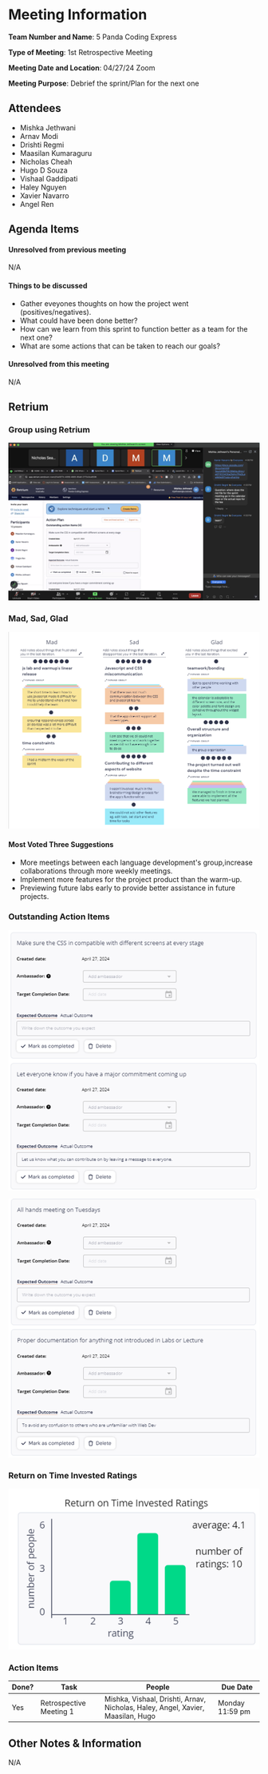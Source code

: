 # Meeting Information
**Team Number and Name**: 5 Panda Coding Express

**Type of Meeting**: 1st Retrospective Meeting

 **Meeting Date and Location**: 04/27/24 Zoom

**Meeting Purpose**: Debrief the sprint/Plan for the next one

## Attendees
+ Mishka Jethwani
+ Arnav Modi
+ Drishti Regmi
+ Maasilan Kumaraguru
+ Nicholas Cheah
+ Hugo D Souza
+ Vishaal Gaddipati
+ Haley Nguyen
+ Xavier Navarro
+ Angel Ren

## Agenda Items
#### Unresolved from previous meeting
N/A

#### Things to be discussed
+ Gather eveyones thoughts on how the project went (positives/negatives).
+ What could have been done better?
+ How can we learn from this sprint to function better as a team for the next one?
+ What are some actions that can be taken to reach our goals?

#### Unresolved from this meeting
N/A

## Retrium

### Group using Retrium

![Group on zoom call](042724-img/042724-retrospective-group.png)

### Mad, Sad, Glad

![Mad, Sad, Glad Results](042724-img/042724-mad-sad-glad.png)

#### **Most Voted Three Suggestions**
+ More meetings between each language development's group,increase collaborations through more weekly meetings.
+ Implement more features for the project product than the warm-up. 
+ Previewing future labs early to provide better assistance in future projects.

### Outstanding Action Items

![Outstanding Action Items pt.1](042724-img/042724-action-one.png)

![Outstanding Action Items pt.2](042724-img/042724-action-two.png)

### Return on Time Invested Ratings

![Return on Time Invested Ratings](042724-img/042724-return-on-time.png)

### Action Items

| Done? | Task                                    | People                                  | Due Date         |
|-------|-----------------------------------------|-----------------------------------------|------------------|
| Yes   | Retrospective Meeting 1      | Mishka, Vishaal, Drishti, Arnav, Nicholas, Haley, Angel, Xavier, Maasilan, Hugo| Monday 11:59 pm |

## Other Notes & Information
N/A
